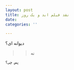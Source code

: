 ```yaml
---
layout: post
title: نقد فیلم ابد و یک روز
date: 
categories: ''

---
```

دیوانه ای؟

> > نه

    
    
    
    
    پس چی؟